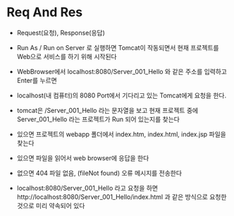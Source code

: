 # Req And Res
* Request(요청), Response(응답)
* Run As / Run on Server 로 실행하면
Tomcat이 작동되면서 현재 프로젝트를 Web으로 서비스를 하기 위해 시작된다
* WebBrowser에서 localhost:8080/Server_001_Hello 와 같은 주소를 입력하고 Enter를 누르면
* localhost(내 컴퓨터)의 8080 Port에서 기다리고 있는 Tomcat에게 요청을 한다.
* tomcat은 /Server_001_Hello 라는 문자열을 보고 현재 프로젝트 중에 Server_001_Hello 라는 프로젝트가 Run 되어 있는지를 찾는다
* 있으면 프로젝트의 webapp 폴더에서 index.htm, index.html, index.jsp 파일을 찾는다
* 있으면 파일을 읽어서 web browser에 응답을 한다
* 없으면 404 파일 없음, (fileNot found) 오류 메시지를 전송한다

* localhost:8080/Server_001_Hello 라고 요청을 하면 http://localhost:8080/Server_001_Hello/index.html 과 같은 방식으로 요청한 것으로 
미리 약속되어 있다